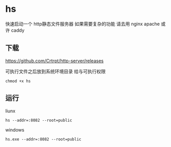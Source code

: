 # hs

快速启动一个 http静态文件服务器
如果需要复杂的功能 请去用 nginx apache 或许 caddy


## 下载

https://github.com/Crtrpt/http-server/releases

可执行文件之后放到系统环境目录
给与可执行权限 
```
chmod +x hs
```

## 运行

liunx
```
hs --addr=:8082 --root=public
```
windows
```
hs.exe --addr=:8082 --root=public
```
